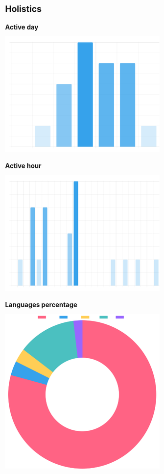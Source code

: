 
  # Holistics

  ## Active day 
  ![Active day](https://github.com/ThaiNguyenGiaBao/PNG/blob/main/completeTask/img/activeDays.png)
  
  ## Active hour
  ![Active hour](https://github.com/ThaiNguyenGiaBao/PNG/blob/main/completeTask/img/activeHours.png)


   ## Languages percentage
  ![Active hour](https://github.com/ThaiNguyenGiaBao/PNG/blob/main/completeTask/img/languages.png)
  
